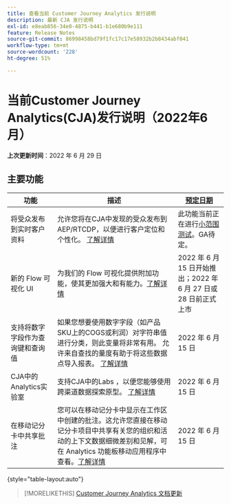 ```yaml
---
title: 查看当前 Customer Journey Analytics 发行说明
description: 最新 CJA 发行说明
exl-id: e8eab856-34e0-4875-b441-b1e680b9e111
feature: Release Notes
source-git-commit: 86998458bd79f1fc17c17e58932b2b8434abf041
workflow-type: tm+mt
source-wordcount: '228'
ht-degree: 51%

---
```


# 当前Customer Journey Analytics(CJA)发行说明（2022年6月）

**上次更新时间**：2022 年 6 月 29 日

## 主要功能

| 功能 | 描述 | [预定日期](/help/release-notes/releases.md) |
| ----------- | ---------- | ----- |
| 将受众发布到实时客户资料 | 允许您将在CJA中发现的受众发布到AEP/RTCDP，以便进行客户定位和个性化。 [了解详情](https://experienceleague.adobe.com/docs/analytics-platform/using/cja-components/audiences/audiences-overview.html?lang=en) | 此功能当前正在进行[小范围测试](/help/release-notes/releases.md)。GA待定。 |
| 新的 Flow 可视化 UI | 为我们的 Flow 可视化提供附加功能，使其更加强大和有能力。[了解详情](/help/analysis-workspace/visualizations/c-flow/create-flow.md) | 2022 年 6 月 15 日开始推出；2022 年 6 月 27 日或 28 日前正式上市 |
| 支持将数字字段作为查询键和查询值 | 如果您想要使用数字字段（如产品SKU上的COGS或利润）对字符串值进行分类，则此变量将非常有用。 允许来自查找的量度有助于将这些数据点导入报表。 [了解详情](https://experienceleague.adobe.com/docs/analytics-platform/using/cja-connections/create-connection.html#numeric) | 2022 年 6 月 15 日 |
| CJA中的Analytics实验室 | 支持CJA中的Labs ，以便您能够使用跨渠道数据探索原型。 [了解详情](/help/labs/labs.md) | 2022 年 6 月 15 日 |
| 在移动记分卡中共享批注 | 您可以在移动记分卡中显示在工作区中创建的批注。这允许您直接在移动记分卡项目中共享有关您的组织和活动的上下文数据细微差别和见解，可在 Analytics 功能板移动应用程序中查看。[了解详情](/help/components/annotations/mobile-annotations.md) | 2022 年 6 月 15 日 |

{style=&quot;table-layout:auto&quot;}

>[!MORELIKETHIS]
>[Customer Journey Analytics 文档更新](/help/release-notes/doc-changes.md)
